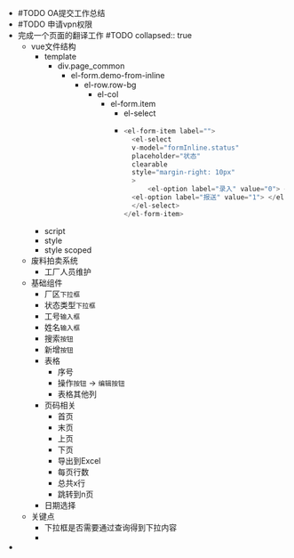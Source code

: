 - #TODO OA提交工作总结
- #TODO 申请vpn权限
- 完成一个页面的翻译工作 #TODO
  collapsed:: true
	- vue文件结构
		- template
			- div.page_common
				- el-form.demo-from-inline
					- el-row.row-bg
						- el-col
							- el-form.item
								- el-select
								- ```js
								  <el-form-item label="">
								    <el-select
								  	v-model="formInline.status"
								  	placeholder="状态"
								  	clearable
								  	style="margin-right: 10px"
								    >
								    	<el-option label="录入" value="0"> </el-option>
								  	<el-option label="报送" value="1"> </el-option>
								    </el-select>
								  </el-form-item>
								  ```
		- script
		- style
		- style scoped
	- 废料拍卖系统
		- 工厂人员维护
	- 基础组件
		- 厂区`下拉框`
		- 状态类型`下拉框`
		- 工号`输入框`
		- 姓名`输入框`
		- 搜索`按钮`
		- 新增`按钮`
		- 表格
			- 序号
			- 操作`按钮` -> `编辑按钮`
			- 表格其他列
		- 页码相关
			- 首页
			- 末页
			- 上页
			- 下页
			- 导出到Excel
			- 每页行数
			- 总共x行
			- 跳转到n页
		- 日期选择
	- 关键点
		- 下拉框是否需要通过查询得到下拉内容
		-
-